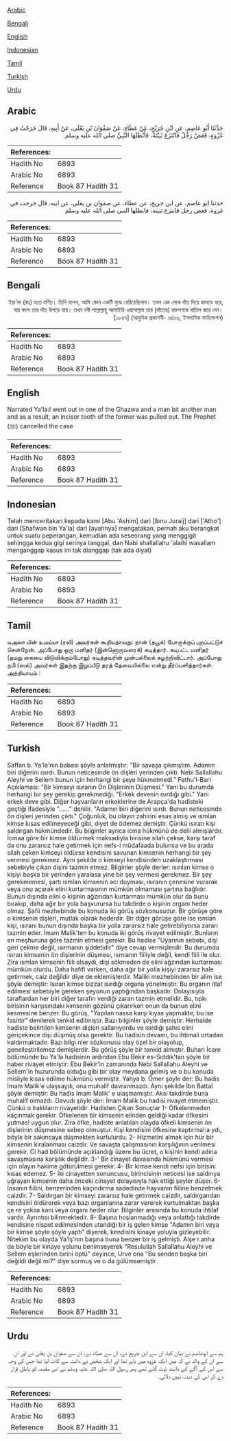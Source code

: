 [Arabic](#arabic)

[Bengali](#bengali)

[English](#english)

[Indonesian](#indonesian)

[Tamil](#tamil)

[Turkish](#turkish)

[Urdu](#urdu)

## Arabic


<div dir="rtl" lang="ar" style={{fontSize:'larger',backgroundColor:'#f8f9fa',padding:20}}>
حَدَّثَنَا أَبُو عَاصِمٍ، عَنِ ابْنِ جُرَيْجٍ، عَنْ عَطَاءٍ، عَنْ صَفْوَانَ بْنِ يَعْلَى، عَنْ أَبِيهِ، قَالَ خَرَجْتُ فِي غَزْوَةٍ، فَعَضَّ رَجُلٌ فَانْتَزَعَ ثَنِيَّتَهُ، فَأَبْطَلَهَا النَّبِيُّ صلى الله عليه وسلم‏.‏
</div>
<div style={{backgroundColor:'#f8f9fa',padding:20, marginBottom: 10}}><table> <thead> <tr> <th>References:</th> <th></th> </tr> </thead> <tbody><tr><td>Hadith No</td><td>6893</td></tr><tr><td>Arabic No</td><td>6893</td></tr><tr><td>Reference</td><td>Book 87 Hadith 31</td></tr></tbody></table></div>


<div dir="rtl" lang="ar" style={{fontSize:'larger',backgroundColor:'#f8f9fa',padding:20}}>
حدثنا ابو عاصم، عن ابن جريج، عن عطاء، عن صفوان بن يعلى، عن ابيه، قال خرجت في غزوة، فعض رجل فانتزع ثنيته، فابطلها النبي صلى الله عليه وسلم
</div>
<div style={{backgroundColor:'#f8f9fa',padding:20, marginBottom: 10}}><table> <thead> <tr> <th>References:</th> <th></th> </tr> </thead> <tbody><tr><td>Hadith No</td><td>6893</td></tr><tr><td>Arabic No</td><td>6893</td></tr><tr><td>Reference</td><td>Book 87 Hadith 31</td></tr></tbody></table></div>

## Bengali


<div dir="rtl" lang="bn" style={{fontSize:'larger',backgroundColor:'#f8f9fa',padding:20}}>
ইয়া‘লা (রাঃ) হতে বর্ণিত। তিনি বলেন, আমি কোন একটি যুদ্ধে বেরিয়েছিলাম। তখন এক লোক দাঁত দিয়ে কামড়ে ধরে, যার ফলে তার দাঁত উপড়ে যায়। তখন নবী সাল্লাল্লাহু আলাইহি ওয়াসাল্লাম তার (দাঁতের) রক্তপণকে বাতিল করে দেন। [১৮৪৭] (আধুনিক প্রকাশনী- ৬৪১৩, ইসলামিক ফাউন্ডেশন)
</div>
<div style={{backgroundColor:'#f8f9fa',padding:20, marginBottom: 10}}><table> <thead> <tr> <th>References:</th> <th></th> </tr> </thead> <tbody><tr><td>Hadith No</td><td>6893</td></tr><tr><td>Arabic No</td><td>6893</td></tr><tr><td>Reference</td><td>Book 87 Hadith 31</td></tr></tbody></table></div>

## English


<div dir="ltr" lang="en" style={{fontSize:'larger',backgroundColor:'#f8f9fa',padding:20}}>
Narrated Ya'la:I went out in one of the Ghazwa and a man bit another man and as a result, an incisor tooth of the former was pulled out. The Prophet (ﷺ) cancelled the case
</div>
<div style={{backgroundColor:'#f8f9fa',padding:20, marginBottom: 10}}><table> <thead> <tr> <th>References:</th> <th></th> </tr> </thead> <tbody><tr><td>Hadith No</td><td>6893</td></tr><tr><td>Arabic No</td><td>6893</td></tr><tr><td>Reference</td><td>Book 87 Hadith 31</td></tr></tbody></table></div>

## Indonesian


<div dir="ltr" lang="id" style={{fontSize:'larger',backgroundColor:'#f8f9fa',padding:20}}>
Telah menceritakan kepada kami [Abu 'Ashim] dari [Ibnu Juraij] dari ['Atho'] dari [Shafwan bin Ya'la] dari [ayahnya] mengatakan, pernah aku berangkat untuk suatu peperangan, kemudian ada seseorang yang menggigit sehingga kedua gigi serinya tanggal, dan Nabi shallallahu 'alaihi wasallam menganggap kasus ini tak dianggap (tak ada diyat)
</div>
<div style={{backgroundColor:'#f8f9fa',padding:20, marginBottom: 10}}><table> <thead> <tr> <th>References:</th> <th></th> </tr> </thead> <tbody><tr><td>Hadith No</td><td>6893</td></tr><tr><td>Arabic No</td><td>6893</td></tr><tr><td>Reference</td><td>Book 87 Hadith 31</td></tr></tbody></table></div>

## Tamil


<div dir="ltr" lang="ta" style={{fontSize:'larger',backgroundColor:'#f8f9fa',padding:20}}>
யஅலா பின் உமய்யா (ரலி) அவர்கள் கூறியதாவது: நான் (தபூக்) போருக்குப் புறப்பட்டுச் சென்றேன். அப்போது ஒரு மனிதர் (இன்னொருவரைக்) கடித்தார். கடிபட்ட மனிதர் (தமது கையை விடுவிக்கும்போது) கடித்தவரின் முன்பல்லைக் கழற்றிவிட்டார். அப்போது நபி (ஸல்) அவர்கள் இதற்கு இழப்பீடு தரத் தேவையில்லை என்று தீர்ப்பளித்தார்கள். அத்தியாயம் :
</div>
<div style={{backgroundColor:'#f8f9fa',padding:20, marginBottom: 10}}><table> <thead> <tr> <th>References:</th> <th></th> </tr> </thead> <tbody><tr><td>Hadith No</td><td>6893</td></tr><tr><td>Arabic No</td><td>6893</td></tr><tr><td>Reference</td><td>Book 87 Hadith 31</td></tr></tbody></table></div>

## Turkish


<div dir="ltr" lang="tr" style={{fontSize:'larger',backgroundColor:'#f8f9fa',padding:20}}>
Saffan b. Ya'la'nın babası şöyle anlatmıştır: "Bir savaşa çıkmıştım. Adamın biri diğerini ısırdı. Bunun neticesinde ön dişleri yerinden çıktı. Nebi Sallallahu Aleyhi ve Sellem bunun için herhangi bir şeye hükmetmedi." Fethu'l-Bari Açıklaması: "Bir kimseyi ısıranın Ön Dişlerinin Düşmesi." Yani bu durumda herhangi bir şey gerekip gerekmediği. "Erkek devenin ısırdığı gibi." Yani erkek deve gibi. Diğer hayvanların erkeklerine de Arapça'da hadisteki geçtiği ifadesiyle "......" denilir. "Adamın biri diğerini ısırdı. Bunun neticesinde ön dişleri yerinden çıktı." Çoğunluk, bu olayın zahirini esas almış ve ısmlan kimse kısas edilmeyeceği gibi, diyet de ödemez demiştir. Çünkü ısıran kişi saldırgan hükmündedir. Bu bilginler ayrıca icma hükmünü de delil almışlardır. İcmaa göre bir kimse öldürmek maksadıyla birisine silah çekse, karşı taraf da onu zararsız hale getirmek için nefs-i müdafaada bulunsa ve bu arada silah çeken kimseyi öldürse kendisini savunan kimsenin herhangi bir şey vermesi gerekmez. Aynı şekilde o kimseyi kendisinden uzaklaştırması sebebiyle çıkan dişini tazmin etmez. Bilginler şöyle derler: ısırılan kimse o kişiyi başka bir yerinden yaralasa yine bir şey vermesi gerekmez. Bir şey gerekmemesi, şartı ısmlan kimsenin acı duyması, ısıranın çenesine vurarak veya onu açarak elini kurtarmasının mümkün olmaması şartına bağlıdır. Bunun dışında elini o kişinin ağzından kurtarması mümkün olur da bunu bırakıp, daha ağır bir yola başvurursa bu takdirde o kişinin organı heder olmaz. Şafii mezhebinde bu konuda iki görüş sözkonusudur. Bir görüşe göre o kimsenin dişleri, mutlak olarak hederdir. Bir diğer görüşe göre ise ısmlan kişi, ısıranı bunun dışında başka bir yolla zararsız hale getirebiliyorsa zararı tazmin eder. İmam Malik'ten bu konuda iki görüş rivayet edilmiştir. Bunların en meşhuruna göre tazmin etmesi gerekir. Bu hadise "Uyarının sebebi, dişi geri çekme değil, ısırmanın şiddetidir" diye cevap vermişlerdir. Bu durumda ısıran kimsenin ön dişlerinin düşmesi, ısmıanın fiiliyle değil, kendi fiili ile olur. Zira ısmlan kimsenin fiili olsaydı, dişi sökmeden de elini ağzından kurtarması mümkün olurdu. Daha hafifi varken, daha ağır bir yolla kişiyi zararsız hale getirmek, caiz değildir diye de eklemişlerdir. Maliki mezhebinden bir alim ise şöyle demiştir: Isıran kimse bizzat ısırdığı organa yönelmiştir. Bu organın itlaf edilmesi sebebiyle gereken şeyonun yaptığından başkadır. Dolayısıyla taraflardan her biri diğer tarafın verdiği zararı tazmin etmelidir. Bu, tıpkı birisinin karşısındaki kimsenin gözünü çıkarırken onun da bunun elini kesmesine benzer. Bu görüş, "Yapılan nassa karşı kıyas yapmaktır, bu ise fasittir" denilerek tenkid edilmiştir. Bazı bilginler şöyle demiştir: Herhalde hadiste belirtilen kimsenin dişleri sallanıyordu ve ısırdığı şahıs elini geriçekince dişi düşmüş olsa gerektir. Bu hadisin devamı, bu ihtimali ortadan kaldırmaktadır. Bazı bilgi.nler sözkonusu olay özel bir olayolup, genelleştirilemez demişlerdir. Bu görüş şöyle bir tenkid almıştır. Buhari İcare bölümünde bu Ya'la hadisinin ardından Ebu Bekir es-Sıddık'tan şöyle bir haber rivayet etmiştir: Ebu Bekir'in zamanında Nebi Sallallahu Aleyhi ve Sellem'in huzurunda olduğu gibi bir olay meydana gelmiş ve o bu konuda misliyle kısas edilme hükmünü vermiştir. Yahya b. Ömer şöyle der: Bu hadis İmam Malik'e ulaşsaydı, ona muhalif davranmazdı. Aynı şekilde İbn Battal şöyle demiştir: Bu hadis İmam Malik' e ulaşmamıştır. Aksi takdirde buna muhalif olmazdı. Davudı şöyle der: İmam Malik bu hadisi rivayet etmemiştir. Çünkü o Iraklıların rivayetidir. Hadisten Çıkan Sonuçlar 1- Öfkelenmeden kaçınmak gerekir. Öfkelenen bir kimsenin elinden geldiği kadar öfkesini yutmas! uygun olur. Zira öfke, hadiste anlatılan olayda öfkeli kimsenin ön dişlerinin düşmesine sebep olmuştur. Kişi kendisini öfkesine kaptırma!:a ydı, böyle bir sakıncaya düşmekten kurtulurdu. 2- Hizmetini almak için hür bir kimsenin kiralanması caizdir. Ve savaşta çalışmasının karşılığının verilmesi gerekir. Ci had bölümünde açıklandığı üzere bu ücret, o kişinin kendi adına savaşmasına karşılık değildir. 3-' Bir cinayet davasında hükmünü vermesi için olayın hakime götürülmesi gerekir. 4- Bir kimse kendi nefsi için birisini kısas edemez. 5- İki cinayetten sonuncusu, birincisinin neticesi ise saldırıya uğrayan kimsenin daha önceki cinayet dolayısıyla hak ettiği şeyler düşer. 6- İnsanın fiilini, benzerinden kaçındırma sadedinde hayvanın fiiline benzetmek caizdir. 7- Saldırgan bir kimseyi zararsız hale getirmek caizdir, saldırgandan kendisini öldürerek veya bazı organlarına zarar vererek kurtulmaktan başka çe re yoksa kanı veya organı heder olur. Bilginler arasında bu konuda ihtilaf vardır. Ayrıntısı bilinmektedir. 8- Başına hoşlanmadığı veya anlattığı takdirde kendisine nispet edilmesinden utandığı bir iş gelen kimse "Adamın biri veya bir kimse şöyle şöyle yaptı" diyerek, kendisini kinaye yoluyla gizleyebilir. Nitekim bu olayda Ya'lş'nın başına buna benzer bir iş gelmişti. Aişe r.anha de böyle bir kinaye yolunu benimseyerek "Resulullah Sallallahu Aleyhi ve Sellem eşlerinden bırini öptü" deyince, Urve ona "Bu senden başka biri değildi değil mi?" diye sormuş ve o da gülümsemiştir
</div>
<div style={{backgroundColor:'#f8f9fa',padding:20, marginBottom: 10}}><table> <thead> <tr> <th>References:</th> <th></th> </tr> </thead> <tbody><tr><td>Hadith No</td><td>6893</td></tr><tr><td>Arabic No</td><td>6893</td></tr><tr><td>Reference</td><td>Book 87 Hadith 31</td></tr></tbody></table></div>

## Urdu


<div dir="rtl" lang="ur" style={{fontSize:'larger',backgroundColor:'#f8f9fa',padding:20}}>
ہم سے ابوعاصم نے بیان کیا، ان سے ابن جریج نے، ان سے عطاء نے، ان سے صفوان بن یعلیٰ نے اور ان سے ان کے والد نے کہ میں ایک غزوہ میں باہر تھا اور ایک شخص نے دانت سے کاٹ لیا تھا جس کی وجہ سے اس کے آگے کے دانت ٹوٹ گئے تھے پھر رسول اللہ صلی اللہ علیہ وسلم نے اس مقدمہ کو باطل قرار دے کر اس کی دیت نہیں دلائی۔
</div>
<div style={{backgroundColor:'#f8f9fa',padding:20, marginBottom: 10}}><table> <thead> <tr> <th>References:</th> <th></th> </tr> </thead> <tbody><tr><td>Hadith No</td><td>6893</td></tr><tr><td>Arabic No</td><td>6893</td></tr><tr><td>Reference</td><td>Book 87 Hadith 31</td></tr></tbody></table></div>